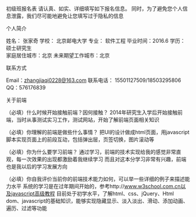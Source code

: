 初级班报名表
请认真、如实、详细填写如下报名信息。 同时，为了避免您个人信息泄露，我们尽可能地避免让您填写过于隐私的信息

个人简介

姓名： 张家奇  学校： 北京邮电大学  专业： 软件工程  毕业时间：2016.6  学历： 硕士研究生  
家庭居住城市：北京   未来期望工作城市：北京

联系方式

Email：zhangjiaqi0228@163.com   联系电话： 15501127509/18503295806   QQ：576176839

关于前端

（必填）什么时候开始接触前端？因何接触？
2014年研究生入学后开始接触前端，当时从事测试实习工作，测试网站，开始了解前端页面相关知识

（必填）你理解的前端是做些什么事情？
把UI的设计做成html页面，用javascript脚本实现页面上的前段互动，包括弹出层，页签切换，图片滚动等

（必填）你为什么要学习前端？
通过学习，前端的技术实现给我的感觉非常直观，每一次效果的出现都激励着我继续学习
而且对这本分学习非常有兴趣，前端也是我以后的学习发展方向

（必填）你自我评价当前你的前端技术能力如何，可以举一些详细的例子来描述能力水平
系统的学习是在过年期间开始的，参考http://www.w3school.com.cn以及javascript高级教程
目前处于初学水平，了解html、css、jQuery、Html dom、javascript的基础知识，能够实现隐藏显示、淡入淡出、滑动、添加动画、遍历、过滤等功能
